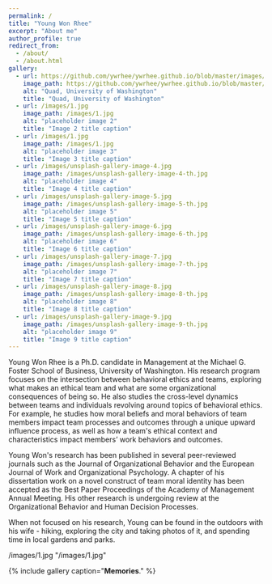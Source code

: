 ```yaml
---
permalink: /
title: "Young Won Rhee"
excerpt: "About me"
author_profile: true
redirect_from: 
  - /about/
  - /about.html
gallery:
  - url: https://github.com/ywrhee/ywrhee.github.io/blob/master/images/1.jpg
    image_path: https://github.com/ywrhee/ywrhee.github.io/blob/master/images/1-1.jpg
    alt: "Quad, University of Washington"
    title: "Quad, University of Washington"
  - url: /images/1.jpg
    image_path: /images/1.jpg
    alt: "placeholder image 2"
    title: "Image 2 title caption"
  - url: /images/1.jpg
    image_path: /images/1.jpg
    alt: "placeholder image 3"
    title: "Image 3 title caption"
  - url: /images/unsplash-gallery-image-4.jpg
    image_path: /images/unsplash-gallery-image-4-th.jpg
    alt: "placeholder image 4"
    title: "Image 4 title caption"    
  - url: /images/unsplash-gallery-image-5.jpg
    image_path: /images/unsplash-gallery-image-5-th.jpg
    alt: "placeholder image 5"
    title: "Image 5 title caption" 
  - url: /images/unsplash-gallery-image-6.jpg
    image_path: /images/unsplash-gallery-image-6-th.jpg
    alt: "placeholder image 6"
    title: "Image 6 title caption" 
  - url: /images/unsplash-gallery-image-7.jpg
    image_path: /images/unsplash-gallery-image-7-th.jpg
    alt: "placeholder image 7"
    title: "Image 7 title caption" 
  - url: /images/unsplash-gallery-image-8.jpg
    image_path: /images/unsplash-gallery-image-8-th.jpg
    alt: "placeholder image 8"
    title: "Image 8 title caption" 
  - url: /images/unsplash-gallery-image-9.jpg
    image_path: /images/unsplash-gallery-image-9-th.jpg
    alt: "placeholder image 9"
    title: "Image 9 title caption" 
---
```


Young Won Rhee is a Ph.D. candidate in Management at the Michael G. Foster School of Business, University of Washington. His research program focuses on the intersection between behavioral ethics and teams, exploring what makes an ethical team and what are some organizational consequences of being so. He also studies the cross-level dynamics between teams and individuals revolving around topics of behavioral ethics. For example, he studies how moral beliefs and moral behaviors of team members impact team processes and outcomes through a unique upward influence process, as well as how a team's ethical context and characteristics impact members’ work behaviors and outcomes.  

Young Won's research has been published in several peer-reviewed journals such as the Journal of Organizational Behavior and the European Journal of Work and Organizational Psychology. A chapter of his dissertation work on a novel construct of team moral identity has been accepted as the Best Paper Proceedings of the Academy of Management Annual Meeting. His other research is undergoing review at the Organizational Behavior and Human Decision Processes. 

When not focused on his research, Young can be found in the outdoors with his wife - hiking, exploring the city and taking photos of it, and spending time in local gardens and parks.

/images/1.jpg
"/images/1.jpg"

{% include gallery caption="**Memories**." %}
